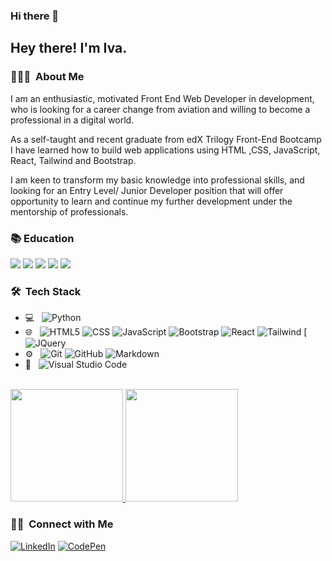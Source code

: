 ### Hi there 👋

<h2> Hey there! I'm Iva.</h2>

<h3> 👨🏻‍💻 &nbsp;About Me </h3>

I am an enthusiastic, motivated Front End Web Developer in development, who is looking for a career change from aviation and willing to become a professional in a digital world.

As a self-taught and recent graduate from edX Trilogy Front-End Bootcamp I have learned how to build web applications using HTML ,CSS, JavaScript, React, Tailwind and Bootstrap.

I am keen to transform my basic knowledge into professional skills, and looking for an Entry Level/ Junior Developer position that will offer opportunity to learn and continue my further development under the mentorship of professionals.

### 📚 Education

<a href="https://www.edx.org/" target="_blank" rel="noreferrer" ><img src="https://img.shields.io/badge/Edx-193A3E?style=for-the-badge&logo=edx&logoColor=white" /></a>
<a href="https://www.freecodecamp.org/" target="_blank" rel="noreferrer" ><img src="https://img.shields.io/badge/freecodecamp-27273D?style=for-the-badge&logo=freecodecamp&logoColor=white" /></a>
<a href="https://www.udemy.com/" target="_blank" rel="noreferrer" ><img src="https://img.shields.io/badge/Udemy-EC5252?style=for-the-badge&logo=Udemy&logoColor=white" /></a>
<a href="https://scrimba.com/" target="_blank" rel="noreferrer" ><img src="https://img.shields.io/badge/scrimba-2B283A?style=for-the-badge&logo=scrimba&logoColor=white" /></a>
<a href="https://developer.mozilla.org/" target="_blank" rel="noreferrer" ><img src="https://img.shields.io/badge/MDN_Web_Docs-black?style=for-the-badge&logo=mdnwebdocs&logoColor=white" /></a>

<h3> 🛠 &nbsp;Tech Stack</h3>

- 💻 &nbsp;
  ![Python](https://img.shields.io/badge/-Python-333333?style=flat&logo=python)
- 🌐 &nbsp;
  ![HTML5](https://img.shields.io/badge/-HTML5-333333?style=flat&logo=HTML5)
  ![CSS](https://img.shields.io/badge/-CSS-333333?style=flat&logo=CSS3&logoColor=1572B6)
  ![JavaScript](https://img.shields.io/badge/-JavaScript-333333?style=flat&logo=javascript)
  ![Bootstrap](https://img.shields.io/badge/-Bootstrap-333333?style=flat&logo=bootstrap&logoColor=563D7C)
  ![React](https://img.shields.io/badge/-React-333333?style=flat&logo=react)
  ![Tailwind](https://img.shields.io/badge/Tailwind_CSS-38B2AC?style=for-the-badge&logo=tailwind-css&logoColor=white")
  [![JQuery](https://img.shields.io/badge/-JQuery-blue?style=flat&logo=jquery) 
- ⚙️ &nbsp;
  ![Git](https://img.shields.io/badge/-Git-333333?style=flat&logo=git)
  ![GitHub](https://img.shields.io/badge/-GitHub-333333?style=flat&logo=github)
  ![Markdown](https://img.shields.io/badge/-Markdown-333333?style=flat&logo=markdown)
- 🔧 &nbsp;
  ![Visual Studio Code](https://img.shields.io/badge/-Visual%20Studio%20Code-333333?style=flat&logo=visual-studio-code&logoColor=007ACC)


<br/>

<a href="https://github.com/KodeIva">
  <img height="180em" src="https://github-readme-stats.vercel.app/api?username=KodeIva&theme=buefy&show_icons=true" />
  <img height="180em" src="https://github-readme-stats.vercel.app/api/top-langs/?username=KodeIva&theme=buefy&layout=compact" />
</a>

<br/>

<h3> 🤝🏻 &nbsp;Connect with Me </h3>

<p align="center">

  <a href="https://www.linkedin.com/in/KodeIva" target="_blank"><img src="https://img.shields.io/badge/LinkedIn-%230077B5.svg?&style=flat-square&logo=linkedin&logoColor=white" alt="LinkedIn"></a>
<a href="https://https://codepen.io/Iva-19"><img alt="CodePen" src="https://https://codepen.io/Iva-19"></a>
</p>


<!--
**KodeIva/KodeIva** is a ✨ _special_ ✨ repository because its `README.md` (this file) appears on your GitHub profile.

Here are some ideas to get you started:

- 🔭 I’m currently working on ...
- 🌱 I’m currently learning ...
- 👯 I’m looking to collaborate on ...
- 🤔 I’m looking for help with ...
- 💬 Ask me about ...
- 📫 How to reach me: ...
- 😄 Pronouns: ...
- ⚡ Fun fact: ...
-->
